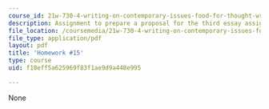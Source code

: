 ```yaml
---
course_id: 21w-730-4-writing-on-contemporary-issues-food-for-thought-writing-and-reading-about-the-cultures-of-food-fall-2008
description: Assignment to prepare a proposal for the third essay assignment.
file_location: /coursemedia/21w-730-4-writing-on-contemporary-issues-food-for-thought-writing-and-reading-about-the-cultures-of-food-fall-2008/f18eff5a625969f83f1ae9d9a448e995_hw_15.pdf
file_type: application/pdf
layout: pdf
title: 'Homework #15'
type: course
uid: f18eff5a625969f83f1ae9d9a448e995

---
```

None